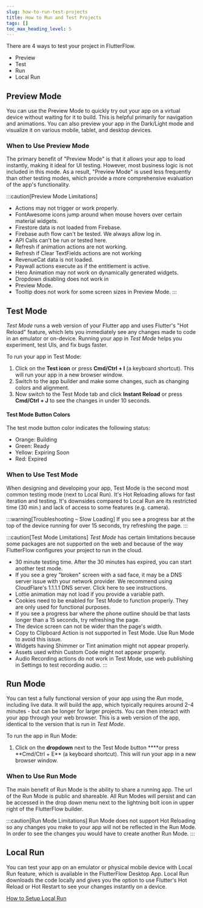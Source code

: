 ```yaml
---
slug: how-to-run-test-projects
title: How to Run and Test Projects
tags: []
toc_max_heading_level: 5
---
```

There are 4 ways to test your project in FlutterFlow.
- Preview
- Test
- Run
- Local Run

## Preview Mode
You can use the Preview Mode to quickly try out your app on a virtual device without waiting for it to build. This is helpful primarily for navigation and animations. You can also preview your app in the Dark/Light mode and visualize it on various mobile, tablet, and desktop devices.

### When to Use Preview Mode
The primary benefit of "Preview Mode" is that it allows your app to load instantly, making it ideal for UI testing. However, most business logic is not included in this mode. As a result, "Preview Mode" is used less frequently than other testing modes, which provide a more comprehensive evaluation of the app's functionality.

:::caution[Preview Mode Limitations]
  - Actions may not trigger or work properly.
  - FontAwesome icons jump around when mouse hovers over certain material widgets.
  - Firestore data is not loaded from Firebase.
  - Firebase auth flow can't be tested. We always allow log in.
  - API Calls can't be run or tested here.
  - Refresh if animation actions are not working.
  - Refresh if Clear TextFields actions are not working
  - RevenueCat data is not loaded.
  - Paywall actions execute as if the entitlement is active.
  - Hero Animation may not work on dynamically generated widgets.
  - Dropdown disabling does not work in
  - Preview Mode.
  - Tooltip does not work for some screen sizes in Preview Mode.
:::

## Test Mode
_Test Mode_ runs a web version of your Flutter app and uses Flutter's "Hot Reload" feature, which lets you immediately see any changes made to code in an emulator or on-device. Running your app in _Test Mode_ helps you experiment, test UIs, and fix bugs faster.

To run your app in Test Mode:
1. Click on the **Test icon** or press **Cmd/Ctrl + I** (a keyboard shortcut). This will run your app in a new browser window.
2. Switch to the app builder and make some changes, such as changing colors and alignment.
3. Now switch to the Test Mode tab and click **Instant Reload** or press **Cmd/Ctrl + J** to see the changes in under 10 seconds.

#### Test Mode Button Colors
The test mode button color indicates the following status:
  - Orange: Building
  - Green: Ready
  - Yellow: Expiring Soon
  - Red: Expired

### When to Use Test Mode
When designing and developing your app, Test Mode is the second most common testing mode (next to Local Run). It's Hot Reloading allows for fast iteration and testing. It's downsides compared to Local Run are its restricted time (30 min.) and lack of access to some features (e.g. camera).

:::warning[Troubleshooting – Slow Loading]
If you see a progress bar at the top of the device running for over 15 seconds, try refreshing the page.
:::

:::caution[Test Mode Limitations]
_Test Mode_ has certain limitations because some packages are not supported on the web and because of the way FlutterFlow configures your project to run in the cloud.
- 30 minute testing time. After the 30 minutes has expired, you can start another test mode.
- If you see a grey "broken" screen with a sad face, it may be a DNS server issue with your network provider. We recommend using CloudFlare's 1.1.1.1 DNS server. Click here to see instructions.
- Lottie animation may not load if you provide a variable path.
- Cookies need to be enabled for Test Mode to function properly. They are only used for functional purposes.
- If you see a progress bar where the phone outline should be that lasts longer than a 15 seconds, try refreshing the page.
- The device screen can not be wider than the page's width.
- Copy to Clipboard Action is not supported in Test Mode. Use Run Mode to avoid this issue.
- Widgets having Shimmer or Tint animation might not appear properly.
- Assets used within Custom Code might not appear properly.
- Audio Recording actions do not work in Test Mode, use web publishing in Settings to test recording audio.
:::

## Run Mode
You can test a fully functional version of your app using the _Run_ mode, including live data. It will build the app, which typically requires around 2-4 minutes - but can be longer for larger projects. You can then interact with your app through your web browser. This is a web version of the app, identical to the version that is run in _Test Mode_.

To run the app in Run Mode:

1. Click on the **dropdown** next to the Test Mode button \***\*or press **Cmd/Ctrl + E\*\* (a keyboard shortcut). This will run your app in a new browser window.

### When to Use Run Mode
The main benefit of Run Mode is the ability to share a running app. The url of the Run Mode is public and shareable. All Run Modes will persist and can be accessed in the drop down menu next to the lightning bolt icon in upper right of the FlutterFlow builder.

:::caution[Run Mode Limitations]
Run Mode does not support Hot Reloading so any changes you make to your app will not be reflected in the Run Mode. In order to see the changes you would have to create another Run Mode.
:::

## Local Run
You can test your app on an emulator or physical mobile device with Local Run feature, which is available in the FlutterFlow Desktop App. Local Run downloads the code locally and gives you the option to use Flutter's Hot Reload or Hot Restart to see your changes instantly on a device.

[How to Setup Local Run](https://docs.flutterflow.io)